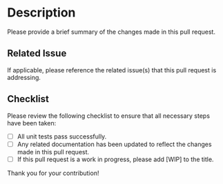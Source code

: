 # Description

Please provide a brief summary of the changes made in this pull request.

## Related Issue

If applicable, please reference the related issue(s) that this pull request is addressing.

## Checklist

Please review the following checklist to ensure that all necessary steps have been taken:

- [ ] All unit tests pass successfully.
- [ ] Any related documentation has been updated to reflect the changes made in this pull request.
- [ ] If this pull request is a work in progress, please add [WIP] to the title.

Thank you for your contribution!
